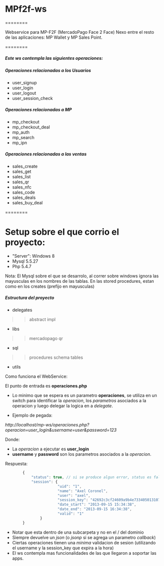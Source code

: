 # MPf2f-ws
========

Webservice para MP-F2F  (MercadoPago Face 2 Face)
Nexo entre el resto de las aplicaciones: MP Wallet y MP Sales Point.

========

##### Este ws contempla las siguientes operaciones:

##### Operaciones relacionadas a los Usuarios
* user_signup
* user_login
* user_logout
* user_session_check

##### Operaciones relacionadas a MP
* mp_checkout
* mp_checkout_deal
* mp_auth
* mp_search
* mp_ipn

##### Operaciones relacionadas a las ventas
* sales_create
* sales_get
* sales_list
* sales_qr
* sales_nfc
* sales_code
* sales_deals
* sales_buy_deal

========
# Setup sobre el que corrio el proyecto:

- "Server": Windows 8
- Mysql 5.5.27
- Php 5.4.7

Nota:
El Mysql sobre el que se desarrolo, al correr sobre windows ignora las mayusculas en los nombres de las tablas. En las stored procedures, estan como en los creates (prefijo en mayusculas)

##### Estructura del proyecto

- delegates
> > abstract
> > impl
- libs
> > mercadopago
> > qr
- sql
> > procedures
> > schema
> > tables
- utils

Como funciona el WebService:

El punto de entrada es **operaciones.php**
- Lo minimo que se espera es un parametro **operaciones**, se utiliza en un switch para identificar la *operacion*, los *parametros* asociados a la operacion y luego delegar la logica en a *delegate*.

- Ejemplo de pegada:

*http://localhost/mp-ws/operaciones.php?operacion=user_login&username=user&password=123*

Donde:
- La *operacion* a ejecutar es **user_login**
- **username** y **password** son los parametros asociados a la *operacion*.

Respuesta:
```javascript
        {
            "status": true, // si se produce algun error, status es false, si **DEBUG** (en configs.conf.inc) es **TRUE**, se adjunta un mensaje de error
            "session": {
                        "uid": "1",
                        "name": "Axel Coronel",
                        "user": "axel",
                        "session_key": "42692c3cf24609a9b4e7334050131078",
                        "date_start": "2013-09-15 15:34:38",
                        "date_end": "2013-09-15 16:34:38",
                        "valid": "1"
                }
        }
 ```
- Notar que esta dentro de una subcarpeta y no en el / del dominio
- Siempre devuelve un *json* (o *jsonp* si se agrega un parametro *callback*)
- Ciertas operaciones tienen una *minima* validacion de sesion (utilizando el username y la session_key que expira a la hora)
- El ws contempla mas funcionalidades de las que llegaron a soportar las apps.